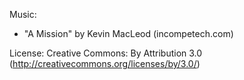 Music:
- "A Mission" by Kevin MacLeod (incompetech.com)

License: Creative Commons: By Attribution 3.0 (http://creativecommons.org/licenses/by/3.0/)